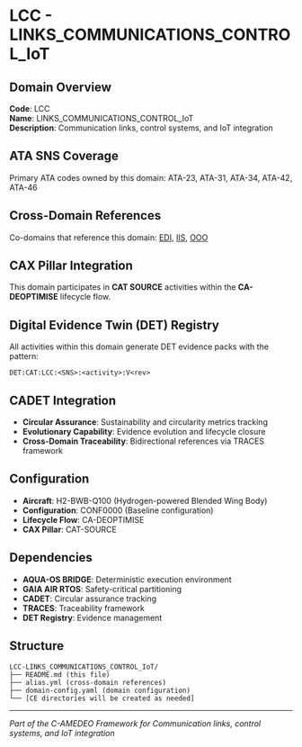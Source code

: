 # LCC - LINKS_COMMUNICATIONS_CONTROL_IoT

## Domain Overview
**Code**: LCC  
**Name**: LINKS_COMMUNICATIONS_CONTROL_IoT  
**Description**: Communication links, control systems, and IoT integration

## ATA SNS Coverage
Primary ATA codes owned by this domain:
ATA-23, ATA-31, ATA-34, ATA-42, ATA-46

## Cross-Domain References
Co-domains that reference this domain:
[EDI](../EDI-*/), [IIS](../IIS-*/), [OOO](../OOO-*/)

## CAX Pillar Integration
This domain participates in **CAT SOURCE** activities within the **CA-DEOPTIMISE** lifecycle flow.

## Digital Evidence Twin (DET) Registry
All activities within this domain generate DET evidence packs with the pattern:
```
DET:CAT:LCC:<SNS>:<activity>:V<rev>
```

## CADET Integration
- **Circular Assurance**: Sustainability and circularity metrics tracking
- **Evolutionary Capability**: Evidence evolution and lifecycle closure
- **Cross-Domain Traceability**: Bidirectional references via TRACES framework

## Configuration
- **Aircraft**: H2-BWB-Q100 (Hydrogen-powered Blended Wing Body)
- **Configuration**: CONF0000 (Baseline configuration)
- **Lifecycle Flow**: CA-DEOPTIMISE
- **CAX Pillar**: CAT-SOURCE

## Dependencies
- **AQUA-OS BRIDGE**: Deterministic execution environment
- **GAIA AIR RTOS**: Safety-critical partitioning
- **CADET**: Circular assurance tracking
- **TRACES**: Traceability framework
- **DET Registry**: Evidence management

## Structure
```
LCC-LINKS_COMMUNICATIONS_CONTROL_IoT/
├── README.md (this file)
├── alias.yml (cross-domain references)
├── domain-config.yaml (domain configuration)
└── [CE directories will be created as needed]
```

---
*Part of the C-AMEDEO Framework for Communication links, control systems, and IoT integration*